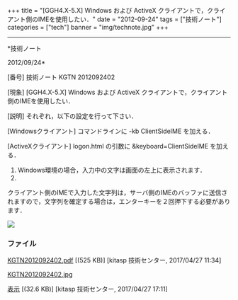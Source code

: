 ﻿+++
title = "[GGH4.X-5.X] Windows および ActiveX クライアントで，クライアント側のIMEを使用したい．"
date = "2012-09-24"
tags = ["技術ノート"]
categories = ["tech"]
banner = "img/technote.jpg"
+++

-----------------------------------------------------------------------------------------------------------------------------

*技術ノート

2012/09/24*


[番号]
技術ノート KGTN 2012092402

[現象]
[GGH4.X-5.X] Windows および ActiveX
クライアントで，クライアント側のIMEを使用したい．

[説明]
それぞれ，以下の設定を行って下さい．

[Windowsクライアント]
コマンドラインに -kb ClientSideIME を加える．

[ActiveXクライアント]
logon.html の引数に &keyboard=ClientSideIME を加える．

1. Windows環境の場合，入力中の文字は画面の左上に表示されます．
2.
クライアント側のIMEで入力した文字列は，サーバ側のIMEのバッファに送信されますので，文字列を確定する場合は，エンターキーを２回押下する必要があります．

![](http://techreport.kitasp.net/attachments/download/3445/KGTN2012092402.jpg)


### ファイル

 
 


[KGTN2012092402.pdf](http://techreport.kitasp.net/attachments/download/3436/KGTN2012092402.pdf)
 [(525 KB)] [kitasp 技術センター, 2017/04/27
11:34]

[KGTN2012092402.jpg](http://techreport.kitasp.net/attachments/download/3445/KGTN2012092402.jpg)

[表示](http://techreport.kitasp.net/attachments/3445/KGTN2012092402.jpg "表示")
 [(32.6 KB)] [kitasp 技術センター, 2017/04/27
17:11]


 


 


